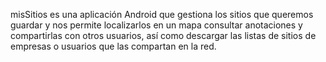 misSitios es una aplicación Android que gestiona los sitios que queremos guardar y nos permite localizarlos en un mapa consultar anotaciones y compartirlas con otros usuarios, así como descargar las listas de sitios de empresas o usuarios que las compartan en la red.
